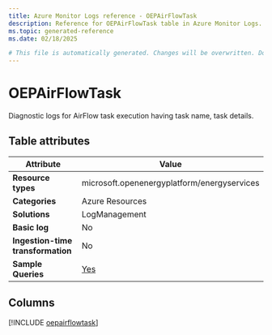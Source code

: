 ```yaml
---
title: Azure Monitor Logs reference - OEPAirFlowTask
description: Reference for OEPAirFlowTask table in Azure Monitor Logs.
ms.topic: generated-reference
ms.date: 02/18/2025

# This file is automatically generated. Changes will be overwritten. Do not change this file directly.
---
```


# OEPAirFlowTask

Diagnostic logs for AirFlow task execution having task name, task details.


## Table attributes

|Attribute|Value|
|---|---|
|**Resource types**|microsoft.openenergyplatform/energyservices|
|**Categories**|Azure Resources|
|**Solutions**| LogManagement|
|**Basic log**|No|
|**Ingestion-time transformation**|No|
|**Sample Queries**|[Yes](/azure/azure-monitor/reference/queries/oepairflowtask)|



## Columns
  
[!INCLUDE [oepairflowtask](~/reusable-content/ce-skilling/azure/includes/azure-monitor/reference/tables/oepairflowtask-include.md)]
